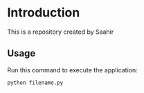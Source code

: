 # Introduction

This is a repository created by Saahir

## Usage

Run this command to execute the application:

`python filename.py`
